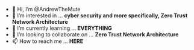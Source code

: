 - 👋 Hi, I’m @AndrewTheMute
- 👀 I’m interested in ... <b>cyber security and more specifically, Zero Trust Network Architecture</b>
- 🌱 I’m currently learning ... <b>EVERYTHING</b>
- 💞️ I’m looking to collaborate on ... <b>Zero Trust Network Architecture</b>
- 📫 How to reach me ... <b>HERE</b>

<!---
AndrewTheMute/AndrewTheMute is a ✨ special ✨ repository because its `README.md` (this file) appears on your GitHub profile.
You can click the Preview link to take a look at your changes.
--->
